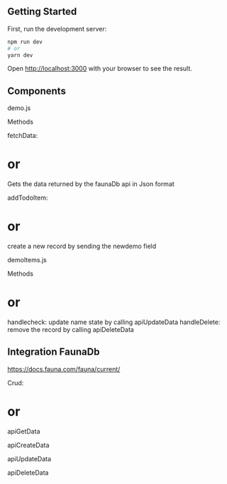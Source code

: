 ## Getting Started

First, run the development server:

```bash
npm run dev
# or
yarn dev
```

Open [http://localhost:3000](http://localhost:3000) with your browser to see the result.

## Components
demo.js

Methods

fetchData:
# or 
Gets the data returned by the faunaDb api in Json format

addTodoItem:
# or
create a new record by sending the newdemo field

demoItems.js

Methods
# or

handlecheck:
update name state by calling apiUpdateData
handleDelete:
remove the record by calling apiDeleteData

## Integration FaunaDb
https://docs.fauna.com/fauna/current/

Crud:
# or
apiGetData

apiCreateData

apiUpdateData

apiDeleteData




